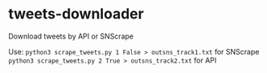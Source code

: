 # tweets-downloader
Download tweets by API or SNScrape

Use:
`python3 scrape_tweets.py 1 False > outsns_track1.txt` for SNScrape
`python3 scrape_tweets.py 2 True > outsns_track2.txt` for API
